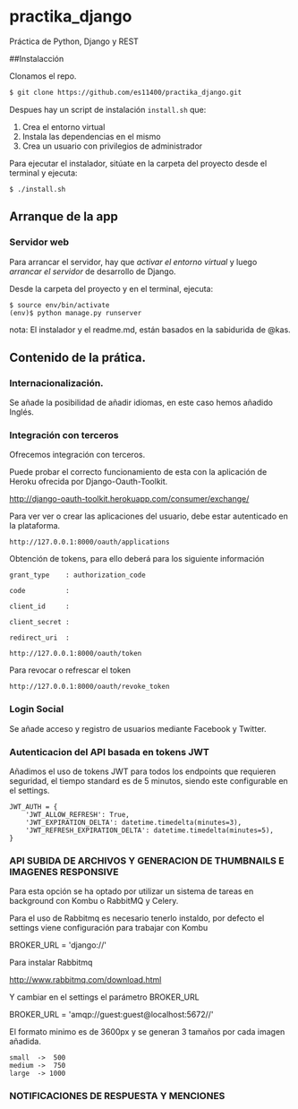 # practika_django
Práctica de Python, Django y REST

##Instalacción

Clonamos el repo.

```bash
$ git clone https://github.com/es11400/practika_django.git
```


Despues hay un script de instalación ```install.sh``` que: 

1. Crea el entorno virtual
2. Instala las dependencias en el mismo
3. Crea un usuario con privilegios de administrador

Para ejecutar el instalador, sitúate en la carpeta del proyecto desde el terminal y ejecuta:

```
$ ./install.sh
```

## Arranque de la app

### Servidor web

Para arrancar el servidor, hay que *activar el entorno virtual* y luego *arrancar el servidor* de desarrollo de Django.

Desde la carpeta del proyecto y en el terminal, ejecuta:

```
$ source env/bin/activate
(env)$ python manage.py runserver
```


nota: El instalador y el readme.md, están basados en la sabidurida de @kas.


## Contenido de la prática.

### Internacionalización.

Se añade la posibilidad de añadir idiomas, en este caso hemos añadido Inglés.

### Integración con terceros

Ofrecemos integración con terceros.

Puede probar el correcto funcionamiento de esta con la aplicación de Heroku ofrecida por Django-Oauth-Toolkit.

http://django-oauth-toolkit.herokuapp.com/consumer/exchange/

Para ver ver o crear las aplicaciones del usuario, debe estar autenticado en la plataforma.

```
http://127.0.0.1:8000/oauth/applications
```


Obtención de tokens, para ello deberá para los siguiente información

    grant_type    : authorization_code
   
    code          : 
   
    client_id     :
   
    client_secret :
   
    redirect_uri  :

```
http://127.0.0.1:8000/oauth/token
```
Para revocar o refrescar el token

```
http://127.0.0.1:8000/oauth/revoke_token
```


### Login Social

Se añade acceso y registro de usuarios mediante Facebook y Twitter.
    

### Autenticacion del API basada en tokens JWT

Añadimos el uso de tokens JWT para todos los endpoints que requieren seguridad, el tiempo standard es de 5 minutos, siendo este configurable en el settings.

```
JWT_AUTH = {
    'JWT_ALLOW_REFRESH': True,
    'JWT_EXPIRATION_DELTA': datetime.timedelta(minutes=3),
    'JWT_REFRESH_EXPIRATION_DELTA': datetime.timedelta(minutes=5),
}
```


### API SUBIDA DE ARCHIVOS Y GENERACION DE THUMBNAILS E IMAGENES RESPONSIVE

Para esta opción se ha optado por utilizar un sistema de tareas en background con Kombu o RabbitMQ y Celery.

Para el uso de  Rabbitmq es necesario tenerlo instaldo, por defecto el settings viene configuración para trabajar con Kombu

BROKER_URL = 'django://'

Para instalar Rabbitmq

http://www.rabbitmq.com/download.html

Y cambiar en el settings el parámetro BROKER_URL

BROKER_URL = 'amqp://guest:guest@localhost:5672//'

El formato minimo es de 3600px y se generan 3 tamaños por cada imagen añadida.

    small  ->  500
    medium ->  750
    large  -> 1000

### NOTIFICACIONES DE RESPUESTA Y MENCIONES

